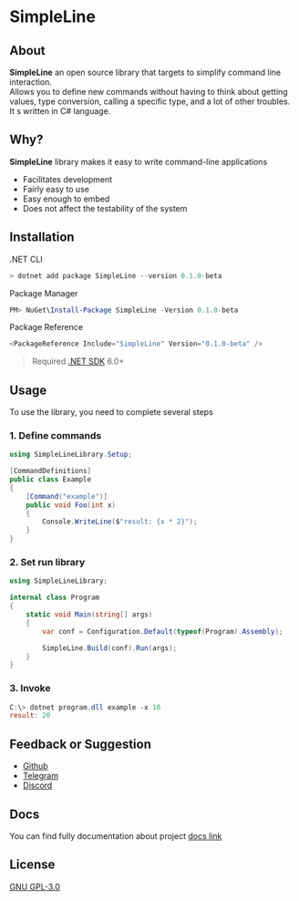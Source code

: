# SimpleLine


## About
**SimpleLine** an open source library that targets to simplify command line interaction.  
Allows you to define new commands without having to think about getting values, type conversion, 
calling a specific type, and a lot of other troubles.
It s written in C# language.

## Why?
**SimpleLine** library makes it easy to write command-line applications
- Facilitates development
- Fairly easy to use 
- Easy enough to embed
- Does not affect the testability of the system

## Installation
.NET CLI
```powershell copy
> dotnet add package SimpleLine --version 0.1.0-beta
```
Package Manager
```powershell copy
PM> NuGet\Install-Package SimpleLine -Version 0.1.0-beta
```
Package Reference
```powershell copy
<PackageReference Include="SimpleLine" Version="0.1.0-beta" />
```

> Required [.NET SDK](https://dotnet.microsoft.com/en-us/download) 6.0+


## Usage
To use the library, you need to complete several steps

### 1. Define commands
```csharp copy
using SimpleLineLibrary.Setup;

[CommandDefinitions]
public class Example
{
    [Command("example")]
    public void Foo(int x)
    {
        Console.WriteLine($"result: {x * 2}");
    }
}
```

### 2. Set run library
```csharp copy
using SimpleLineLibrary;

internal class Program
{
    static void Main(string[] args)
    {
        var conf = Configuration.Default(typeof(Program).Assembly);

        SimpleLine.Build(conf).Run(args);
    }
}
```

### 3. Invoke
```powershell copy
C:\> dotnet program.dll example -x 10
result: 20
```

## Feedback or Suggestion
- [Github](https://github.com/DrSa1fer)
- [Telegram](https://t.me/DanilKucherenko)
- [Discord](https://discord.com/invite/XmQqXuHQ)


## Docs
You can find fully documentation about project
[docs link](https://drsa1fer.github.io/SimpleLine/)


## License
[GNU GPL-3.0](https://www.gnu.org/licenses/gpl-3.0.en.html)
